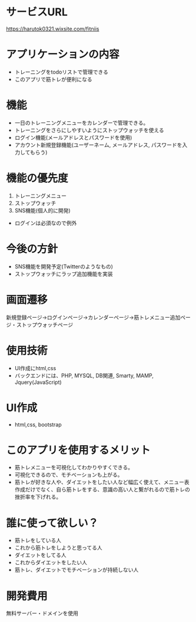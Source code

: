 # サービスURL
https://harutok0321.wixsite.com/fitniis

# アプリケーションの内容
- トレーニングをtodoリストで管理できる
- このアプリで筋トレが便利になる


# 機能
- 一日のトレーニングメニューをカレンダーで管理できる。
- トレーニングをさらにしやすいようにストップウォッチを使える
- ログイン機能(メールアドレスとパスワードを使用)
- アカウント新規登録機能(ユーザーネーム, メールアドレス, パスワードを入力してもらう)

# 機能の優先度
1. トレーニングメニュー
2. ストップウォッチ
3. SNS機能(個人的に開発)
* ログインは必須なので例外

# 今後の方針
- SNS機能を開発予定(Twitterのようなもの)
- ストップウォッチにラップ追加機能を実装

# 画面遷移
新規登録ページ->ログインページ->カレンダーページ->筋トレメニュー追加ページ・ストップウォッチページ

# 使用技術
- UI作成にhtml,css
- バックエンドには、PHP, MYSQL, DB関連, Smarty, MAMP, Jquery(JavaScript)

# UI作成
- html,css, bootstrap

# このアプリを使用するメリット
- 筋トレメニューを可視化してわかりやすくできる。
- 可視化できるので、モチベーションも上がる。
- 筋トレが好きな人や、ダイエットをしたい人など幅広く使えて、メニュー表作成だけでなく、自ら筋トレをする、意識の高い人と繋がれるので筋トレの挫折率を下げれる。

# 誰に使って欲しい？
- 筋トレをしている人
- これから筋トレをしようと思ってる人
- ダイエットをしてる人
- これからダイエットをしたい人
- 筋トレ、ダイエットでモチベーションが持続しない人

# 開発費用
無料サーバー・ドメインを使用
